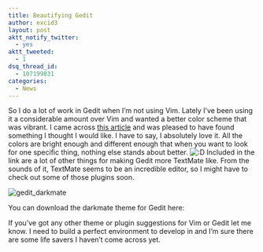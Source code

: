 ```yaml
---
title: Beautifying Gedit
author: excid3
layout: post
aktt_notify_twitter:
  - yes
aktt_tweeted:
  - 1
dsq_thread_id:
  - 107199831
categories:
  - News
---
```

So I do a lot of work in Gedit when I’m not using Vim. Lately I’ve been using it a considerable amount over Vim and wanted a better color scheme that was vibrant. I came across [this article][1] and was pleased to have found something I thought I would like. I have to say, I absolutely love it. All the colors are bright enough and different enough that when you want to look for one specific thing, nothing else stands about better. ![:D][2] Included in the link are a lot of other things for making Gedit more TextMate like. From the sounds of it, TextMate seems to be an incredible editor, so I might have to check out some of those plugins soon.

![][3]

You can download the darkmate theme for Gedit here: 

If you’ve got any other theme or plugin suggestions for Vim or Gedit let me know. I need to build a perfect environment to develop in and I’m sure there are some life savers I haven’t come across yet.

   [1]: http://grigio.org/pimp_my_gedit_was_textmate_linux
   [2]: http://excid3.com/blog/wp-includes/images/smilies/icon_biggrin.gif
   [3]: http://excid3.com/blog/wp-content/uploads/2010/06/gedit_darkmate.png (gedit_darkmate)
